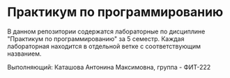 # Практикум по программированию

В данном репозитории содержатся лабораторные по дисциплине "Практикум по программированию" за 5 семестр.
Каждая лабораторная находится в отдельной ветке с соответствующим названием.

Выполняющий: Каташова Антонина Максимовна, группа - ФИТ-222
